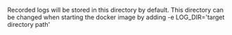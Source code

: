 Recorded logs will be stored in this directory by default.
This directory can be changed when starting the docker image by adding -e LOG_DIR='target directory path'